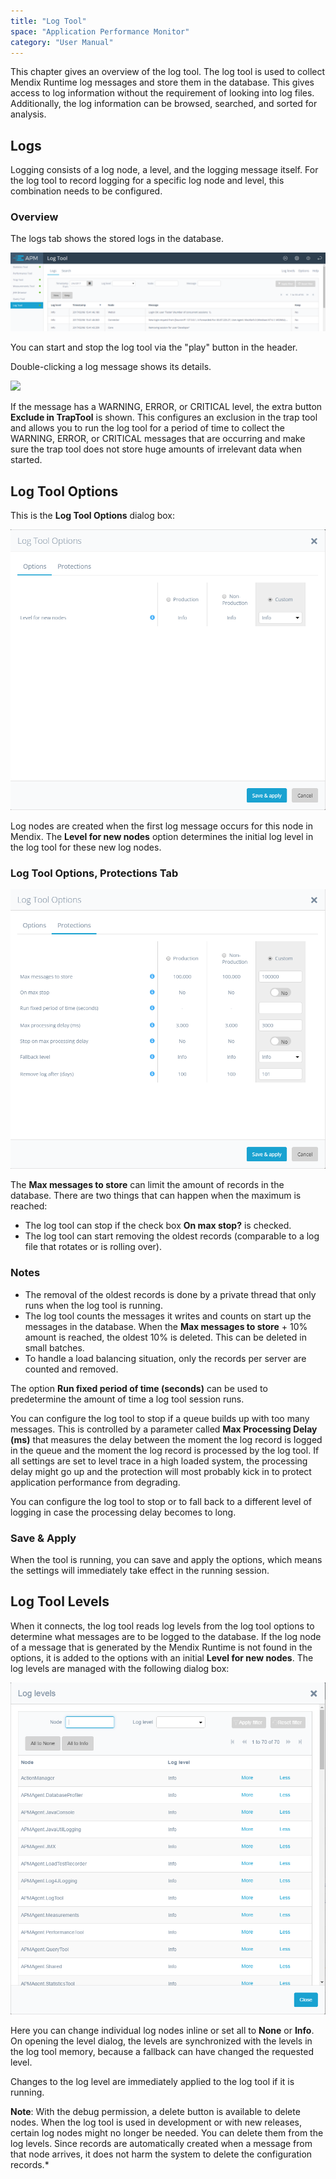 ```yaml
---
title: "Log Tool"
space: "Application Performance Monitor"
category: "User Manual"
---
```

This chapter gives an overview of the log tool. The log tool is used to collect Mendix Runtime log messages and store them in the database. This gives access to log information without the requirement of looking into log files. Additionally, the log information can be browsed, searched, and sorted for analysis.

## Logs

Logging consists of a log node, a level, and the logging message itself. For the log tool to record logging
for a specific log node and level, this combination needs to be configured.

### Overview

The logs tab shows the stored logs in the database.

 ![](attachments/Log_Tool/Overview.png)

You can start and stop the log tool via the "play" button in the header.

Double-clicking a log message shows its details.

 ![](attachments/Log_Tool/View_Message.png)

If the message has a WARNING, ERROR, or CRITICAL level, the extra button **Exclude in TrapTool** is shown. This configures an exclusion in the trap tool and allows you to run the log tool for a period of time to collect the WARNING, ERROR, or CRITICAL messages that are occurring and make sure the trap tool does not store huge amounts of irrelevant data when started.

## Log Tool Options

This is the **Log Tool Options** dialog box:

![](attachments/Log_Tool/Options.png)

Log nodes are created when the first log message occurs for this node in Mendix. The **Level for new nodes** option determines the initial log level in the log tool for these new log nodes.

### Log Tool Options, Protections Tab

![](attachments/Log_Tool/Protections.png)

The **Max messages to store** can limit the amount of records in the database. There are two things that can happen when the maximum is reached:

* The log tool can stop if the check box **On max stop?** is checked.
* The log tool can start removing the oldest records (comparable to a log file that rotates or is rolling over).

### Notes

* The removal of the oldest records is done by a private thread that only runs when 
the log tool is running.
* The log tool counts the messages it writes and counts on start up the messages in the 
database. When the **Max messages to store** + 10% amount is reached, the oldest 10% is 
deleted. This can be deleted in small batches.
* To handle a load balancing situation, only the records per server are counted and 
removed.

The option **Run fixed period of time (seconds)** can be used to predetermine the amount 
of time a log tool session runs.

You can configure the log tool to stop if a queue builds up with too many messages. This 
is controlled by a parameter called **Max Processing Delay (ms)** that measures the 
delay between the moment the log record is logged in the queue and the moment the log 
record is processed by the log tool. If all settings are set to level trace in a high 
loaded system, the processing delay might go up and the protection will 
most probably kick in to protect application performance from degrading.

You can configure the log tool to stop or to fall back to a different level of logging 
in case the processing delay becomes to long.

### Save & Apply

When the tool is running, you can save and apply the options, which means the settings will 
immediately take effect in the running session.

## Log Tool Levels

When it connects, the log tool reads log levels from the log tool options to determine 
what messages are to be logged to the database. If the log node of a message that is 
generated by the Mendix Runtime is not found in the options, it is added to the options 
with an initial **Level for new nodes**. The log levels are managed with the following 
dialog box:

![](attachments/Log_Tool/Levels.png)

Here you can change individual log nodes inline or set all to **None** or **Info**. 
On opening the level dialog, the levels are synchronized with the levels in the log tool 
memory, because a fallback can have changed the requested level.

Changes to the log level are immediately applied to the log tool if it is running.

**Note**: With the debug permission, a delete button is available to delete nodes. When the
log tool is used in development or with new releases, certain log nodes might no longer
be needed. You can delete them from the log levels. Since records are automatically created 
when a message from that node arrives, it does not harm the system to delete 
the configuration records.*
